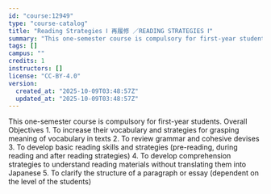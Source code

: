 ```yaml
---
id: "course:12949"
type: "course-catalog"
title: "Reading Strategies Ⅰ 再履修 ／READING STRATEGIES Ⅰ"
summary: "This one-semester course is compulsory for first-year students. Overall Objectives 1. To increase their vocabulary and s…"
tags: []
campus: ""
credits: 1
instructors: []
license: "CC-BY-4.0"
version:
  created_at: "2025-10-09T03:48:57Z"
  updated_at: "2025-10-09T03:48:57Z"
---
```

This one-semester course is compulsory for first-year students. Overall Objectives 1. To increase their vocabulary and strategies for grasping meaning of vocabulary in texts 2. To review grammar and cohesive devises 3. To develop basic reading skills and strategies (pre-reading, during reading and after reading strategies) 4. To develop comprehension strategies to understand reading materials without translating them into Japanese 5. To clarify the structure of a paragraph or essay (dependent on the level of the students)
